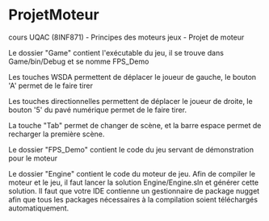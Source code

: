 # ProjetMoteur

cours UQAC (8INF871) - Principes des moteurs jeux - Projet de moteur

Le dossier "Game" contient l'exécutable du jeu, il se trouve dans Game/bin/Debug et se nomme FPS_Demo

Les touches WSDA permettent de déplacer le joueur de gauche, le bouton 'A' permet de le faire tirer

Les touches directionnelles permettent de déplacer le joueur de droite, le bouton '5' du pavé numérique permet  de le faire tirer.

La touche "Tab" permet de changer de scène, et la barre espace permet de recharger la première scène.

Le dossier "FPS_Demo" contient le code du jeu servant de démonstration pour le moteur

Le dossier "Engine" contient le code du moteur de jeu. Afin de compiler le moteur et le jeu, il faut lancer la solution Engine/Engine.sln
et générer cette solution. Il faut que votre IDE contienne un gestionnaire de package nugget afin que tous les packages nécessaires
à la compilation soient téléchargés automatiquement.
